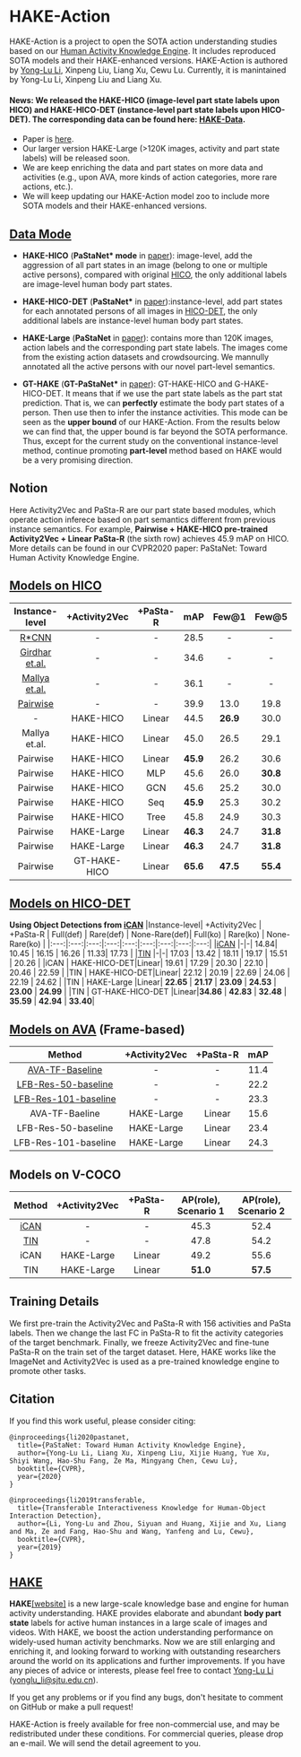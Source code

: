 # HAKE-Action
HAKE-Action is a project to open the SOTA action understanding studies based on our [Human Activity Knowledge Engine](http://hake-mvig.cn/home/). It includes reproduced SOTA models and their HAKE-enhanced versions.
HAKE-Action is authored by [Yong-Lu Li](https://dirtyharrylyl.github.io/), Xinpeng Liu, Liang Xu, Cewu Lu. Currently, it is manintained by Yong-Lu Li, Xinpeng Liu and Liang Xu.

#### **News**: We released the HAKE-HICO (image-level part state labels upon HICO) and HAKE-HICO-DET (instance-level part state labels upon HICO-DET). The corresponding data can be found here: [HAKE-Data](https://github.com/DirtyHarryLYL/HAKE).

- Paper is [here](https://arxiv.org/abs/2004.00945).
- Our larger version HAKE-Large (>120K images, activity and part state labels) will be released soon. 
- We are keep enriching the data and part states on more data and activities (e.g., upon AVA, more kinds of action categories, more rare actions, etc.). 
- We will keep updating our HAKE-Action model zoo to include more SOTA models and their HAKE-enhanced versions.

## [Data Mode](https://github.com/DirtyHarryLYL/HAKE)
- **HAKE-HICO** (**PaStaNet\* mode** in [paper](https://arxiv.org/abs/2004.00945)): image-level, add the aggression of all part states in an image (belong to one or multiple active persons), compared with original [HICO](http://www-personal.umich.edu/~ywchao/hico/), the only additional labels are image-level human body part states.

- **HAKE-HICO-DET** (**PaStaNet\*** in [paper](https://arxiv.org/abs/2004.00945)):instance-level, add part states for each annotated persons of all images in [HICO-DET](http://www-personal.umich.edu/~ywchao/hico/), the only additional labels are instance-level human body part states.

- **HAKE-Large** (**PaStaNet** in [paper](https://arxiv.org/abs/2004.00945)): contains more than 120K images, action labels and the corresponding part state labels. The images come from the existing action datasets and crowdsourcing. We mannully annotated all the active persons with our novel part-level semantics.

- **GT-HAKE** (**GT-PaStaNet\*** in [paper](https://arxiv.org/abs/2004.00945)): GT-HAKE-HICO and G-HAKE-HICO-DET. It means that if we use the part state labels as the part stat prediction. That is, we can **perfectly** estimate the body part states of a person. Then use then to infer the instance activities. This mode can be seen as the **upper bound** of our HAKE-Action. From the results below we can find that, the upper bound is far beyond the SOTA performance. Thus, except for the current study on the conventional instance-level method, continue promoting **part-level** method based on HAKE would be a very promising direction.

## Notion
Here Activity2Vec and PaSta-R are our part state based modules, which operate action inferece based on part semantics different from previous instance semantics. For example, **Pairwise + HAKE-HICO pre-trained Activity2Vec + Linear PaSta-R** (the sixth row) achieves 45.9 mAP on HICO. More details can be found in our CVPR2020 paper: PaStaNet: Toward Human Activity Knowledge Engine.

## [Models on HICO](https://github.com/DirtyHarryLYL/HAKE-Action/tree/Image-level-HAKE-Action)
|Instance-level| +Activity2Vec | +PaSta-R | mAP | Few@1 | Few@5 | Few@10 |
|:---:|:---:|:---:|:---:|:---:|:---:|:---:|
[R\*CNN](https://arxiv.org/pdf/1505.01197.pdf) | - | - | 28.5 | -| - | -|
[Girdhar et.al.](https://arxiv.org/pdf/1711.01467.pdf) | -|-|34.6|-|-|-|
[Mallya et.al.](https://arxiv.org/pdf/1604.04808.pdf) | -|-|36.1|-|-|-|
[Pairwise](http://openaccess.thecvf.com/content_ECCV_2018/papers/Haoshu_Fang_Pairwise_Body-Part_Attention_ECCV_2018_paper.pdf) | -|-|39.9 | 13.0 | 19.8 | 22.3|
-|HAKE-HICO|Linear | 44.5 | **26.9** | 30.0 | 30.7 |
Mallya et.al.|HAKE-HICO | Linear | 45.0 |26.5 |29.1 | 30.3 |
Pairwise|HAKE-HICO | Linear | **45.9** | 26.2 | 30.6 | 31.8 |
Pairwise|HAKE-HICO|MLP | 45.6 | 26.0 | **30.8** | **31.9** |
Pairwise|HAKE-HICO|GCN | 45.6 | 25.2 | 30.0 | 31.4 |
Pairwise|HAKE-HICO|Seq | **45.9** | 25.3 | 30.2 | 31.6 |
Pairwise|HAKE-HICO|Tree | 45.8 | 24.9 | 30.3 | 31.8 |
Pairwise|HAKE-Large | Linear |**46.3** | 24.7 | **31.8** | **33.1**|
Pairwise|HAKE-Large | Linear |**46.3** | 24.7 | **31.8** | **33.1**|
Pairwise|GT-HAKE-HICO|Linear | **65.6** | **47.5** | **55.4** | **56.6** |

## [Models on HICO-DET](https://github.com/DirtyHarryLYL/HAKE-Action/tree/Instance-level-HAKE-Action)

**Using Object Detections from [iCAN](https://github.com/vt-vl-lab/iCAN)**
|Instance-level| +Activity2Vec | +PaSta-R | Full(def) | Rare(def) | None-Rare(def)| Full(ko) | Rare(ko) | None-Rare(ko) |
|:---:|:---:|:---:|:---:|:---:|:---:|:---:|:---:|:---:|
|[iCAN](https://arxiv.org/pdf/1808.10437.pdf) |-|-| 14.84|  10.45 | 16.15 | 16.26  | 11.33| 17.73 |
|[TIN](https://arxiv.org/pdf/1811.08264.pdf) |-|-| 17.03 | 13.42 | 18.11 | 19.17 | 15.51 | 20.26 |
|iCAN | HAKE-HICO-DET|Linear| 19.61 | 17.29 | 20.30 | 22.10 | 20.46 | 22.59 |
|TIN | HAKE-HICO-DET|Linear| 22.12 | 20.19 | 22.69 | 24.06 | 22.19 | 24.62 |
|TIN | HAKE-Large |Linear| **22.65** | **21.17** | **23.09** | **24.53** | **23.00** | **24.99** |
|TIN | GT-HAKE-HICO-DET |Linear|**34.86** | **42.83** | **32.48** | **35.59** | **42.94** | **33.40**| 

## [Models on AVA](https://github.com/DirtyHarryLYL/HAKE-Action/tree/Instance-level-HAKE-Action) (Frame-based)
|Method| +Activity2Vec | +PaSta-R|mAP |
|:---:|:---:|:---:|:---:|
|[AVA-TF-Baseline](http://research.google.com/ava/download.html)| -|-|11.4 |
|[LFB-Res-50-baseline](https://github.com/facebookresearch/video-long-term-feature-banks)| -|-|22.2 |
|[LFB-Res-101-baseline](https://github.com/facebookresearch/video-long-term-feature-banks)| -|-|23.3 |
|AVA-TF-Baeline | HAKE-Large|Linear| 15.6 |
|LFB-Res-50-baseline | HAKE-Large|Linear | 23.4 |
|LFB-Res-101-baseline | HAKE-Large|Linear | 24.3 |

## Models on V-COCO
|Method| +Activity2Vec | +PaSta-R|AP(role), Scenario 1 | AP(role), Scenario 2 |
|:---:|:---:|:---:|:---:|:---:|
|[iCAN](https://arxiv.org/pdf/1808.10437.pdf) |-|-| 45.3 | 52.4 |
|[TIN](https://arxiv.org/pdf/1811.08264.pdf)  |-|-| 47.8 | 54.2 |
|iCAN | HAKE-Large|Linear   | 49.2 | 55.6 |
|TIN |HAKE-Large|Linear    | **51.0** | **57.5** |

## Training Details
We first pre-train the Activity2Vec and PaSta-R with 156 activities and PaSta labels.
Then we change the last FC in PaSta-R to fit the activity categories of the target benchmark.
Finally, we freeze Activity2Vec and fine-tune PaSta-R on the train set of the target dataset.
Here, HAKE works like the ImageNet and Activity2Vec is used as a pre-trained knowledge engine to promote other tasks.

## Citation
If you find this work useful, please consider citing:
```
@inproceedings{li2020pastanet,
  title={PaStaNet: Toward Human Activity Knowledge Engine},
  author={Yong-Lu Li, Liang Xu, Xinpeng Liu, Xijie Huang, Yue Xu, Shiyi Wang, Hao-Shu Fang, Ze Ma, Mingyang Chen, Cewu Lu},
  booktitle={CVPR},
  year={2020}
}

@inproceedings{li2019transferable,
  title={Transferable Interactiveness Knowledge for Human-Object Interaction Detection},
  author={Li, Yong-Lu and Zhou, Siyuan and Huang, Xijie and Xu, Liang and Ma, Ze and Fang, Hao-Shu and Wang, Yanfeng and Lu, Cewu},
  booktitle={CVPR},
  year={2019}
}
```

## [HAKE](http://hake-mvig.cn/home/)
**HAKE**[[website]](http://hake-mvig.cn/home/) is a new large-scale knowledge base and engine for human activity understanding. HAKE provides elaborate and abundant **body part state** labels for active human instances in a large scale of images and videos. With HAKE, we boost the action understanding performance on widely-used human activity benchmarks. Now we are still enlarging and enriching it, and looking forward to working with outstanding researchers around the world on its applications and further improvements. If you have any pieces of advice or interests, please feel free to contact [Yong-Lu Li](https://dirtyharrylyl.github.io/) (yonglu_li@sjtu.edu.cn).

If you get any problems or if you find any bugs, don't hesitate to comment on GitHub or make a pull request! 

HAKE-Action is freely available for free non-commercial use, and may be redistributed under these conditions. For commercial queries, please drop an e-mail. We will send the detail agreement to you.
